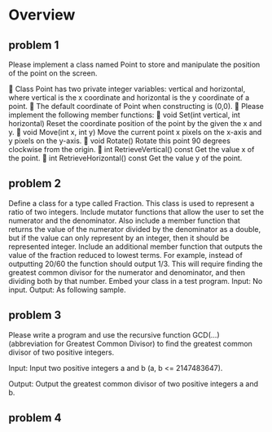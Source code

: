 # Overview
## problem 1
Please implement a class named Point to store and manipulate the position of the point on the screen.

	Class Point has two private integer variables: vertical and horizontal, where vertical is the x coordinate and horizontal is the y coordinate of a point.
	The default coordinate of Point when constructing is (0,0).
	Please implement the following member functions:
	void Set(int vertical, int horizontal)
Reset the coordinate position of the point by the given the x and y.
	void Move(int x, int y)
Move the current point x pixels on the x-axis and y pixels on the y-axis.
	void Rotate()
Rotate this point 90 degrees clockwise from the origin.
	int RetrieveVertical() const 
Get the value x of the point.
	int RetrieveHorizontal() const
Get the value y of the point.

## problem 2
Define a class for a type called Fraction. This class is used to represent a ratio of two integers. Include mutator functions that allow the user to set the numerator and the denominator. Also include a member function that returns the value of the numerator divided by the denominator as a double, but if the value can only represent by an integer, then it should be represented integer. Include an additional member function that outputs the value of the fraction reduced to lowest terms. For example, instead of outputting 20/60 the function should output 1/3. This will require finding the greatest common divisor for the numerator and denominator, and then dividing both by that number. Embed your class in a test program.
Input:
No input.
Output:
As following sample.

## problem 3
Please write a program and use the recursive function GCD(...) (abbreviation for Greatest Common Divisor) to find the greatest common divisor of two positive integers.

Input:
Input two positive integers a and b (a, b <= 2147483647).

Output:
Output the greatest common divisor of two positive integers a and b.

## problem 4
